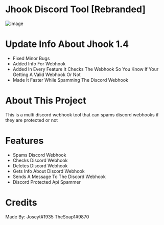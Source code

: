 # Jhook Discord Tool [Rebranded]
![image](https://user-images.githubusercontent.com/106576578/189246453-0da281f1-e013-46dd-be27-670b57cc0fde.png)

# Update Info About Jhook 1.4
- Fixed Minor Bugs
- Added Info For Webhook
- Added In Every Feature It Checks The Webhook So You Know If Your Getting A Valid Webhook Or Not
- Made It Faster While Spamming The Discord Webhook
# About This Project
This is a multi discord webhook tool that can spams discord webhooks if they are protected or not


# Features
- Spams Discord Webhook
- Checks Discord Webhook
- Deletes Discord Webhook
- Gets Info About Discord Webhook
- Sends A Message To The Discord Webhook
- Discord Protected Api Spammer


# Credits
Made By:
Joseyt#1935
TheSoap1#9870
